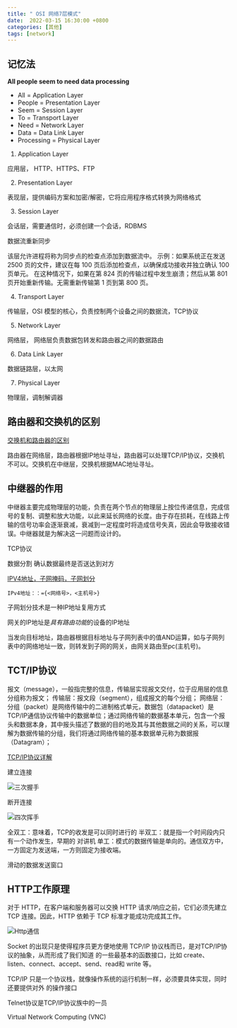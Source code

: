 ```yaml
---
title: " OSI 网络7层模式"
date:  2022-03-15 16:30:00 +0800
categories: [其他]
tags: [network]
---
```


## 记忆法

**All people seem to need data processing**

- All = Application Layer
- People = Presentation Layer
- Seem = Session Layer
- To = Transport Layer
- Need = Network Layer
- Data = Data Link Layer
- Processing = Physical Layer

1. Application Layer

应用层， HTTP、HTTPS、FTP

2. Presentation Layer

表现层，提供编码方案和加密/解密，它将应用程序格式转换为网络格式

3. Session Layer

会话层，需要通信时，必须创建一个会话，RDBMS

数据流重新同步

该层允许进程将称为同步点的检查点添加到数据流中。
示例：如果系统正在发送 2500 页的文件，建议在每 100 页后添加检查点，以确保成功接收并独立确认 100 页单元。
在这种情况下，如果在第 824 页的传输过程中发生崩溃；然后从第 801 页开始重新传输。无需重新传输第 1 页到第 800 页。

4. Transport Layer

传输层，OSI 模型的核心，负责控制两个设备之间的数据流，TCP协议

5. Network Layer

网络层， 网络层负责数据包转发和路由器之间的数据路由

6. Data Link Layer

数据链路层，以太网

7. Physical Layer

物理层，调制解调器


## 路由器和交换机的区别

[交换机和路由器的区别](https://zhuanlan.zhihu.com/p/344718618)

路由器在网络层，路由器根据IP地址寻址，路由器可以处理TCP/IP协议，交换机不可以。交换机在中继层，交换机根据MAC地址寻址。


## 中继器的作用

中继器主要完成物理层的功能，负责在两个节点的物理层上按位传递信息，完成信号的复制、调整和放大功能，以此来延长网络的长度。由于存在损耗，在线路上传输的信号功率会逐渐衰减，衰减到一定程度时将造成信号失真，因此会导致接收错误。中继器就是为解决这一问题而设计的。


TCP协议

数据分割 确认数据最终是否送达到对方


[IPV4地址，子网掩码，子网划分](https://www.jianshu.com/p/a268464ebddd)

`IPv4地址：：={<网络号>，<主机号>}`


子网划分技术是一种IP地址复用方式

网关的IP地址是*具有路由功能*的设备的IP地址


当发向目标地址，路由器根据目标地址与子网列表中的值AND运算，如与子网列表中的网络地址一致，则转发到子网的网关，由网关路由至pc(主机号)。



## TCT/IP协议
报文（message），一般指完整的信息，传输层实现报文交付，位于应用层的信息分组称为报文； 传输层：报文段（segment），组成报文的每个分组； 网络层：分组（packet）是网络传输中的二进制格式单元，数据包（datapacket）是TCP/IP通信协议传输中的数据单位；通过网络传输的数据基本单元，包含一个报头和数据本身，其中报头描述了数据的目的地及其与其他数据之间的关系，可以理解为数据传输的分组，我们将通过网络传输的基本数据单元称为数据报（Datagram）；


[TCP/IP协议详解](https://zhuanlan.zhihu.com/p/33889997)

建立连接

![三次握手](https://pic2.zhimg.com/80/v2-1587e91f14923eae0fa7d846cb10df99_720w.jpg)

断开连接

![四次挥手](https://pic2.zhimg.com/80/v2-6e5f05603526c1d259b300f20b8857a5_720w.jpg)


全双工：意味着，TCP的收发是可以同时进行的
半双工：就是指一个时间段内只有一个动作发生，早期的 对讲机
单工：模式的数据传输是单向的。通信双方中，一方固定为发送端，一方则固定为接收端。

滑动的数据发送窗口

## HTTP工作原理

对于 HTTP，在客户端和服务器可以交换 HTTP 请求/响应之前，它们必须先建立 TCP 连接。因此，HTTP 依赖于 TCP 标准才能成功完成其工作。

![Http通信](https://pic4.zhimg.com/v2-8e7301fc2e3fe7013891e41cc3262a83_r.jpg)



Socket 的出现只是使得程序员更方便地使用 TCP/IP 协议栈而已，是对TCP/IP协议的抽象，从而形成了我们知道 的一些最基本的函数接口，比如 create、listen、connect、accept、send、read和 write 等。


TCP/IP 只是一个协议栈，就像操作系统的运行机制一样，必须要具体实现，同时还要提供对外 的操作接口


Telnet协议是TCP/IP协议族中的一员

Virtual Network Computing (VNC)

